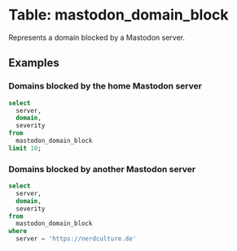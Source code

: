 # Table: mastodon_domain_block

Represents a domain blocked by a Mastodon server.

## Examples

### Domains blocked by the home Mastodon server

```sql
select
  server,
  domain,
  severity
from
  mastodon_domain_block
limit 10;
```

### Domains blocked by another Mastodon server
```sql
select
  server,
  domain,
  severity
from
  mastodon_domain_block
where
  server = 'https://nerdculture.de'
```
